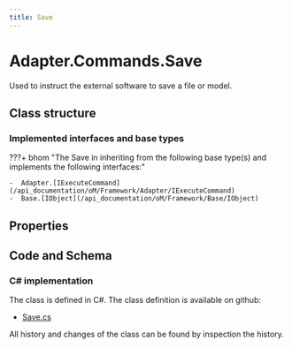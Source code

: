 ```yaml
---
title: Save
---
```


# Adapter.Commands.Save

Used to instruct the external software to save a file or model.

## Class structure

### Implemented interfaces and base types

???+ bhom "The Save in inheriting from the following base type(s) and implements the following interfaces:"

    -  Adapter.[IExecuteCommand](/api_documentation/oM/Framework/Adapter/IExecuteCommand)
    -  Base.[IObject](/api_documentation/oM/Framework/Base/IObject)


## Properties

## Code and Schema

### C# implementation

The class is defined in C#. The class definition is available on github:

- [Save.cs](https://github.com/BHoM/BHoM_Adapter/blob/develop/Adapter_oM/ExecuteCommands/Save.cs)

All history and changes of the class can be found by inspection the history.
